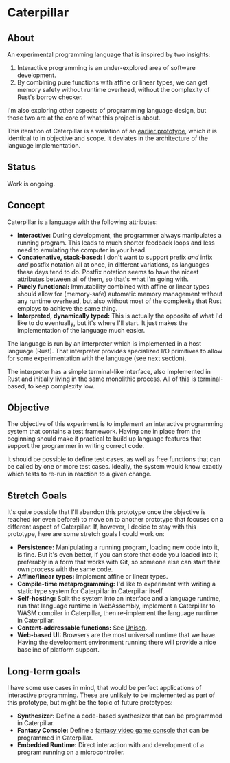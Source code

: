 # Caterpillar

## About

An experimental programming language that is inspired by two insights:

1. Interactive programming is an under-explored area of software development.
2. By combining pure functions with affine or linear types, we can get memory safety without runtime overhead, without the complexity of Rust's borrow checker.

I'm also exploring other aspects of programming language design, but those two are at the core of what this project is about.

This iteration of Caterpillar is a variation of an [earlier prototype](../cp3/), which it is identical to in objective and scope. It deviates in the architecture of the language implementation.


## Status

Work is ongoing.


## Concept

Caterpillar is a language with the following attributes:

- **Interactive:** During development, the programmer always manipulates a running program. This leads to much shorter feedback loops and less need to emulating the computer in your head.
- **Concatenative, stack-based:** I don't want to support prefix *and* infix *and* postfix notation all at once, in different variations, as languages these days tend to do. Postfix notation seems to have the nicest attributes between all of them, so that's what I'm going with.
- **Purely functional:** Immutability combined with affine or linear types should allow for (memory-safe) automatic memory management without any runtime overhead, but also without most of the complexity that Rust employs to achieve the same thing.
- **Interpreted, dynamically typed:** This is actually the opposite of what I'd like to do eventually, but it's where I'll start. It just makes the implementation of the language much easier.

The language is run by an interpreter which is implemented in a host language (Rust). That interpreter provides specialized I/O primitives to allow for some experimentation with the language (see next section).

The interpreter has a simple terminal-like interface, also implemented in Rust and initially living in the same monolithic process. All of this is terminal-based, to keep complexity low.


## Objective

The objective of this experiment is to implement an interactive programming system that contains a test framework. Having one in place from the beginning should make it practical to build up language features that support the programmer in writing correct code.

It should be possible to define test cases, as well as free functions that can be called by one or more test cases. Ideally, the system would know exactly which tests to re-run in reaction to a given change.


## Stretch Goals

It's quite possible that I'll abandon this prototype once the objective is reached (or even before!) to move on to another prototype that focuses on a different aspect of Caterpillar. If, however, I decide to stay with this prototype, here are some stretch goals I could work on:

- **Persistence:** Manipulating a running program, loading new code into it, is fine. But it's even better, if you can store that code you loaded into it, preferably in a form that works with Git, so someone else can start their own process with the same code.
- **Affine/linear types:** Implement affine or linear types.
- **Compile-time metaprogramming:** I'd like to experiment with writing a static type system for Caterpillar in Caterpillar itself.
- **Self-hosting:** Split the system into an interface and a language runtime, run that language runtime in WebAssembly, implement a Caterpillar to WASM compiler in Caterpillar, then re-implement the language runtime in Caterpillar.
- **Content-addressable functions:** See [Unison](https://www.unison-lang.org/learn/the-big-idea/).
- **Web-based UI:** Browsers are the most universal runtime that we have. Having the development environment running there will provide a nice baseline of platform support.


## Long-term goals

I have some use cases in mind, that would be perfect applications of interactive programming. These are unlikely to be implemented as part of this prototype, but might be the topic of future prototypes:

- **Synthesizer:** Define a code-based synthesizer that can be programmed in Caterpillar.
- **Fantasy Console:** Define a [fantasy video game console](https://en.wikipedia.org/wiki/Fantasy_video_game_console) that can be programmed in Caterpillar.
- **Embedded Runtime:** Direct interaction with and development of a program running on a microcontroller.
